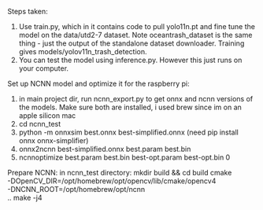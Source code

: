 Steps taken:

1. Use train.py, which in it contains code to pull yolo11n.pt and fine tune the model on the data/utd2-7 dataset. Note oceantrash_dataset is the same thing - just the output of the standalone dataset downloader. Training gives models/yolov11n_trash_detection. 
2. You can test the model using inference.py. However this just runs on your computer.

Set up NCNN model and optimize it for the raspberry pi:
1. in main project dir, run ncnn_export.py to get onnx and ncnn versions of the models. Make sure both are installed, i used brew since im on an apple silicon mac
2. cd ncnn_test
3. python -m onnxsim best.onnx best-simplified.onnx (need pip install onnx onnx-simplifier)
4. onnx2ncnn best-simplified.onnx best.param best.bin
5. ncnnoptimize best.param best.bin best-opt.param best-opt.bin 0

Prepare NCNN:
in ncnn_test directory:
mkdir build && cd build
cmake \
  -DOpenCV_DIR=/opt/homebrew/opt/opencv/lib/cmake/opencv4 \
  -DNCNN_ROOT=/opt/homebrew/opt/ncnn \
  ..
make -j4